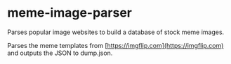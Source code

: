 # meme-image-parser
Parses popular image websites to build a database of stock meme images.

Parses the meme templates from [https://imgflip.com](https://imgflip.com) and outputs the JSON to dump.json.
